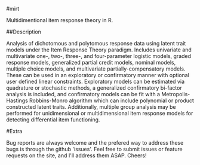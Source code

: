 #mirt

Multidimentional item response theory in R. 

##Description

Analysis of dichotomous and polytomous response data using latent
    trait models under the Item Response Theory paradigm. Includes univariate
    and multivariate one-, two-, three-, and four-parameter logistic models,
    graded response models, generalized partial credit models, nominal models,
    multiple choice models, and multivariate partially-compensatory models.
    These can be used in an exploratory or confirmatory manner with optional
    user defined linear constraints. Exploratory models can be estimated via
    quadrature or stochastic methods, a generalized confirmatory bi-factor
    analysis is included, and confirmatory models can be fit with a
    Metropolis-Hastings Robbins-Monro algorithm which can include polynomial or
    product constructed latent traits. Additionally, multiple group analysis may
    be performed for unidimensional or multidimensional item response models for
    detecting differential item functioning.
 
#Extra

Bug reports are always welcome and the prefered way to address these bugs is through
the github 'issues'. Feel free to submit issues or feature requests on the site, and I'll 
address them ASAP. Cheers!
